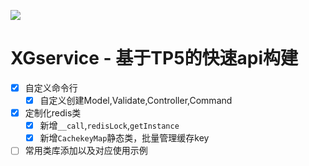 ![](https://box.kancloud.cn/5a0aaa69a5ff42657b5c4715f3d49221) 

XGservice - 基于TP5的快速api构建
=========================

- [x] 自定义命令行
    - [x] 自定义创建Model,Validate,Controller,Command
- [x] 定制化redis类
    - [x] 新增`__call`,`redisLock`,`getInstance`
    - [x] 新增`CachekeyMap`静态类，批量管理缓存key
- [ ] 常用类库添加以及对应使用示例